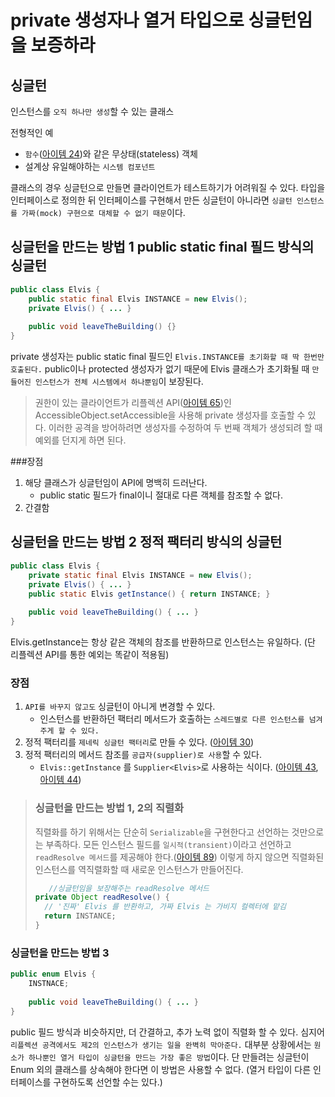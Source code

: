 # private 생성자나 열거 타입으로 싱글턴임을 보증하라

## 싱글턴 
인스턴스를 `오직 하나만 생성`할 수 있는 클래스

전형적인 예
- `함수`([아이템 24](https://github.com/javabara/effective-java/blob/main/4/24.md))와 같은 무상태(stateless) 객체
- 설계상 유일해야하는 `시스템 컴포넌트`

클래스의 경우 싱글턴으로 만들면 클라이언트가 테스트하기가 어려워질 수 있다. 타입을 인터페이스로 정의한 뒤 인터페이스를 구현해서 만든 싱글턴이 아니라면 `싱글턴 인스턴스를 가짜(mock) 구현으로 대체할 수 없기 때문`이다.

## 싱글턴을 만드는 방법 1 public static final 필드 방식의 싱글턴

``` java
public class Elvis {
    public static final Elvis INSTANCE = new Elvis();
    private Elvis() { ... }
    
    public void leaveTheBuilding() {}
}
```

private 생성자는 public static final 필드인 `Elvis.INSTANCE를 초기화할 때 딱 한번만 호출된다.` public이나 protected 생성자가 없기 때문에 Elvis 클래스가 초기화될 때 `만들어진 인스턴스가 전체 시스템에서 하나뿐임`이 보장된다. 

>권한이 있는 클라이언트가 리플렉션 API([아이템 65](https://github.com/javabara/effective-java/blob/main/9/65.md))인 AccessibleObject.setAccessible을 사용해 private 생성자를 호출할 수 있다. 이러한 공격을 방어하려면 생성자를 수정하여 두 번째 객체가 생성되려 할 때 예외를 던지게 하면 된다.

###장점
1. 해당 클래스가 싱글턴임이 API에 명백히 드러난다. 
    - public static 필드가 final이니 절대로 다른 객체를 참조할 수 없다.
2. 간결함

## 싱글턴을 만드는 방법 2 정적 팩터리 방식의 싱글턴
``` java
public class Elvis {
    private static final Elvis INSTANCE = new Elvis();
    private Elvis() { ... }
    public static Elvis getInstance() { return INSTANCE; }
    
    public void leaveTheBuilding() { ... }
}
```

Elvis.getInstance는 항상 같은 객체의 참조를 반환하므로 인스턴스는 유일하다. (단 리플렉션 API를 통한 예외는 똑같이 적용됨)

### 장점
1. `API를 바꾸지 않고도` 싱글턴이 아니게 변경할 수 있다.
    - 인스턴스를 반환하던 팩터리 메서드가 호출하는 `스레드별로 다른 인스턴스를 넘겨주게 할 수 있다.`
2. 정적 팩터리를 `제네릭 싱글턴 팩터리`로 만들 수 있다. ([아이템 30](https://github.com/javabara/effective-java/blob/main/5/30.md))
3. 정적 팩터리의 메서드 참조를 `공급자(supplier)로 사용`할 수 있다.
    - `Elvis::getInstance`
     를 `Supplier<Elvis>`로 사용하는 식이다. ([아이템 43](https://github.com/javabara/effective-java/blob/main/7/43.md), [아이템 44](https://github.com/javabara/effective-java/blob/main/7/44.md))


>### 싱글턴을 만드는 방법 1, 2의 직렬화
>직렬화를 하기 위해서는 단순히 `Serializable`을 구현한다고 선언하는 것만으로는 부족하다.
모든 인스턴스 필드를 `일시적(transient)`이라고 선언하고 `readResolve 메서드`를 제공해야 한다.([아이템 89](https://github.com/javabara/effective-java/blob/main/12/89.md)) 이렇게 하지 않으면 직렬화된 인스턴스를 역직렬화할 때 새로운 인스턴스가 만들어진다. 
>``` java
>    //싱글턴임을 보장해주는 readResolve 메서드
>private Object readResolve() {
>	// '진짜' Elvis 를 반환하고, 가짜 Elvis 는 가비지 컬렉터에 맡김
>	return INSTANCE;
>}
>```

### 싱글턴을 만드는 방법 3
``` java
public enum Elvis {
	INSTNACE;
    
    public void leaveTheBuilding() { ... }
}
```

public 필드 방식과 비슷하지만, 더 간결하고, 추가 노력 없이 직렬화 할 수 있다. 심지어 `리플렉션 공격에서도 제2의 인스턴스가 생기는 일을 완벽히 막아준다.` 대부분 상황에서는 `원소가 하나뿐인 열거 타입이 싱글턴을 만드는 가장 좋은 방법`이다.
단 만들려는 싱글턴이 Enum 외의 클래스를 상속해야 한다면 이 방법은 사용할 수 없다. (열거 타입이 다른 인터페이스를 구현하도록 선언할 수는 있다.)